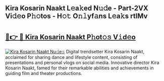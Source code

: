 ## Kira Kosarin Naakt L𝚎a𝚔ed N𝚞𝚍e - Part-2VX Vi𝚍𝚎o P𝚑𝚘tos - H𝚘𝚝 O𝚗𝚕yf𝚊ns L𝚎a𝚔s rtlMv

# <h2><a href="http://kfd2wnm.oniu.top/?m=Kira+Kosarin+Naakt">🔗👉 🔴 Kira Kosarin Naakt P𝚑ot𝚘𝚜 V𝚒d𝚎o</a></h2>

[![Kira Kosarin Naakt Nu𝚍e𝚜](https://i.imgur.com/0qMVB7G.gif)](http://kfd2wnm.oniu.top/?m=Kira+Kosarin+Naakt)
Digital trendsetter Kira Kosarin Naakt, acclaimed for sharing dance and lifestyle content, consisting of presentations and personal vlogs on social media. Innovative director Kira Kosarin Naakt, famed for their remarkable abilities and achievements in guiding film and theater productions.  
